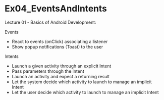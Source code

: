 # Ex04_EventsAndIntents
Lecture 01 - Basics of Android Development:

Events
- React to events (onClick) associating a listener
- Show popup notifications (Toast) to the user

Intents
- Launch a given activity through an explicit Intent
- Pass parameters through the Intent
- Launch an activity and expect a returning result
- Let the system decide which activity to launch to manage an implicit Intent
- Let the user decide which activity to launch to manage an implicit Intent